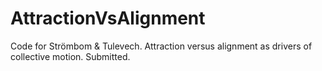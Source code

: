 # AttractionVsAlignment
Code for Strömbom &amp; Tulevech. Attraction versus alignment as drivers of collective motion. Submitted.
